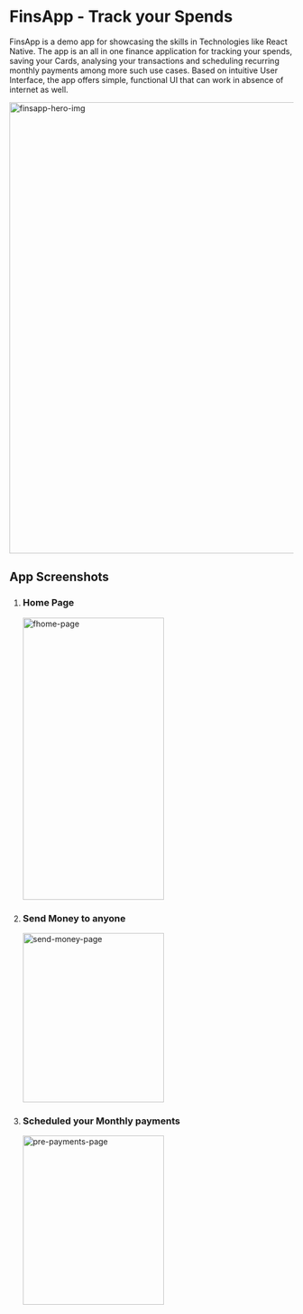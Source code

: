 # FinsApp - Track your Spends

FinsApp is a demo app for showcasing the skills in Technologies like React Native. The app is an all in one finance application for tracking your spends, saving your Cards, analysing your transactions and scheduling recurring monthly payments among more such use cases. Based on intuitive User Interface, the app offers simple, functional UI that can work in absence of internet as well.


<img width="1526" alt="finsapp-hero-img" src="https://github.com/user-attachments/assets/5693acc0-f44b-4312-a29e-e3aec9921b93" width="600" height="800" title='FinsApp - Track your spends' />


## App Screenshots

1) ### Home Page
   
   <img src="https://github.com/mayank4kathuria/FinsApp/assets/16969558/651f6574-8389-4e67-989e-ed771e590ba6" width="250" height="500" alt="fhome-page" title='Home Page' />

2) ### Send Money to anyone
   
   <img src="https://github.com/mayank4kathuria/FinsApp/assets/16969558/f9bda139-caf9-4005-ad04-16c2ddf6b73d" width="250" height="300" alt="send-money-page" title='send Money Page' />

   
3) ### Scheduled your Monthly payments
   
   <img src="https://github.com/mayank4kathuria/FinsApp/assets/16969558/c203497c-5e4b-414e-a3ce-0a775bd6aada" width="250" height="300" alt="pre-payments-page" title='Pre Payments Page' />
